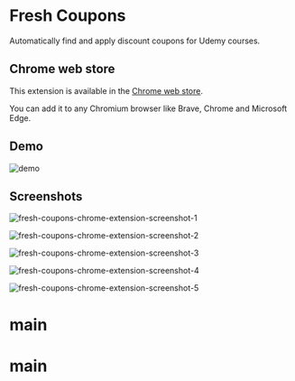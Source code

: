 # Fresh Coupons

Automatically find and apply discount coupons for Udemy courses.

## Chrome web store

This extension is available in the [Chrome web store](https://chrome.google.com/webstore/detail/fresh-coupons/pbnfeejfjlmmjfgnmmfpalhlpjidlgie).

You can add it to any Chromium browser like Brave, Chrome and Microsoft Edge.

## Demo

![demo](screenshots/demo.gif)

## Screenshots

![fresh-coupons-chrome-extension-screenshot-1](screenshots/1.png)

![fresh-coupons-chrome-extension-screenshot-2](screenshots/2.png)

![fresh-coupons-chrome-extension-screenshot-3](screenshots/3.png)

![fresh-coupons-chrome-extension-screenshot-4](screenshots/4.png)

![fresh-coupons-chrome-extension-screenshot-5](screenshots/5.png)
# main
# main
